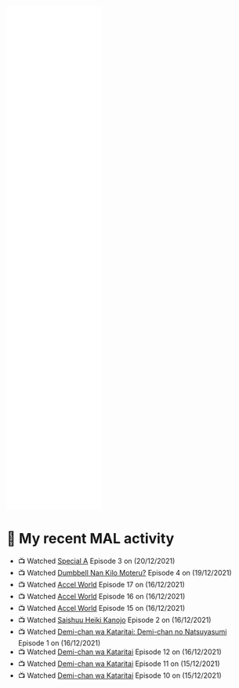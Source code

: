 ![Metrics](https://github.com/noxan-dev/noxan-dev/blob/main/github-metrics.svg)

# 🌸 My recent MAL activity

<!-- MAL_ACTIVITY:start -->

- 📺 Watched [Special A](https://myanimelist.net/anime/3470) Episode 3 on (20/12/2021)
- 📺 Watched [Dumbbell Nan Kilo Moteru?](https://myanimelist.net/anime/39026) Episode 4 on (19/12/2021)
- 📺 Watched [Accel World](https://myanimelist.net/anime/11759) Episode 17 on (16/12/2021)
- 📺 Watched [Accel World](https://myanimelist.net/anime/11759) Episode 16 on (16/12/2021)
- 📺 Watched [Accel World](https://myanimelist.net/anime/11759) Episode 15 on (16/12/2021)
- 📺 Watched [Saishuu Heiki Kanojo](https://myanimelist.net/anime/529) Episode 2 on (16/12/2021)
- 📺 Watched [Demi-chan wa Kataritai: Demi-chan no Natsuyasumi](https://myanimelist.net/anime/35823) Episode 1 on (16/12/2021)
- 📺 Watched [Demi-chan wa Kataritai](https://myanimelist.net/anime/33988) Episode 12 on (16/12/2021)
- 📺 Watched [Demi-chan wa Kataritai](https://myanimelist.net/anime/33988) Episode 11 on (15/12/2021)
- 📺 Watched [Demi-chan wa Kataritai](https://myanimelist.net/anime/33988) Episode 10 on (15/12/2021)

<!-- MAL_ACTIVITY:end -->
